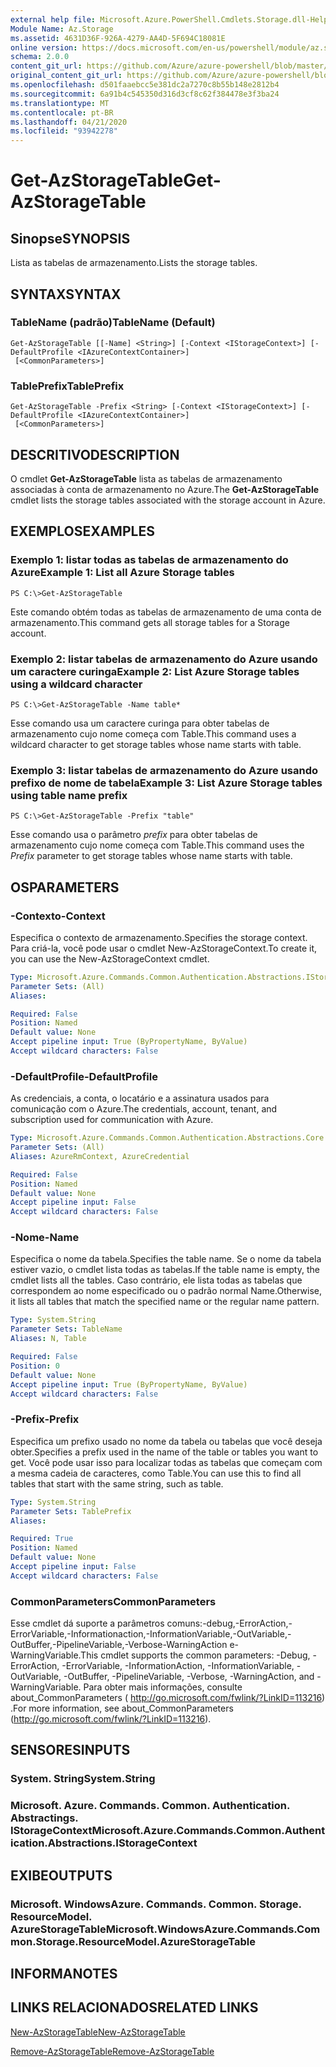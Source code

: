 ```yaml
---
external help file: Microsoft.Azure.PowerShell.Cmdlets.Storage.dll-Help.xml
Module Name: Az.Storage
ms.assetid: 4631D36F-926A-4279-AA4D-5F694C18081E
online version: https://docs.microsoft.com/en-us/powershell/module/az.storage/get-azstoragetable
schema: 2.0.0
content_git_url: https://github.com/Azure/azure-powershell/blob/master/src/Storage/Storage.Management/help/Get-AzStorageTable.md
original_content_git_url: https://github.com/Azure/azure-powershell/blob/master/src/Storage/Storage.Management/help/Get-AzStorageTable.md
ms.openlocfilehash: d501faaebcc5e381dc2a7270c8b55b148e2812b4
ms.sourcegitcommit: 6a91b4c545350d316d3cf8c62f384478e3f3ba24
ms.translationtype: MT
ms.contentlocale: pt-BR
ms.lasthandoff: 04/21/2020
ms.locfileid: "93942278"
---
```

# <span data-ttu-id="8c1fa-101">Get-AzStorageTable</span><span class="sxs-lookup"><span data-stu-id="8c1fa-101">Get-AzStorageTable</span></span>

## <span data-ttu-id="8c1fa-102">Sinopse</span><span class="sxs-lookup"><span data-stu-id="8c1fa-102">SYNOPSIS</span></span>
<span data-ttu-id="8c1fa-103">Lista as tabelas de armazenamento.</span><span class="sxs-lookup"><span data-stu-id="8c1fa-103">Lists the storage tables.</span></span>

## <span data-ttu-id="8c1fa-104">SYNTAX</span><span class="sxs-lookup"><span data-stu-id="8c1fa-104">SYNTAX</span></span>

### <span data-ttu-id="8c1fa-105">TableName (padrão)</span><span class="sxs-lookup"><span data-stu-id="8c1fa-105">TableName (Default)</span></span>
```
Get-AzStorageTable [[-Name] <String>] [-Context <IStorageContext>] [-DefaultProfile <IAzureContextContainer>]
 [<CommonParameters>]
```

### <span data-ttu-id="8c1fa-106">TablePrefix</span><span class="sxs-lookup"><span data-stu-id="8c1fa-106">TablePrefix</span></span>
```
Get-AzStorageTable -Prefix <String> [-Context <IStorageContext>] [-DefaultProfile <IAzureContextContainer>]
 [<CommonParameters>]
```

## <span data-ttu-id="8c1fa-107">DESCRITIVO</span><span class="sxs-lookup"><span data-stu-id="8c1fa-107">DESCRIPTION</span></span>
<span data-ttu-id="8c1fa-108">O cmdlet **Get-AzStorageTable** lista as tabelas de armazenamento associadas à conta de armazenamento no Azure.</span><span class="sxs-lookup"><span data-stu-id="8c1fa-108">The **Get-AzStorageTable** cmdlet lists the storage tables associated with the storage account in Azure.</span></span>

## <span data-ttu-id="8c1fa-109">EXEMPLOS</span><span class="sxs-lookup"><span data-stu-id="8c1fa-109">EXAMPLES</span></span>

### <span data-ttu-id="8c1fa-110">Exemplo 1: listar todas as tabelas de armazenamento do Azure</span><span class="sxs-lookup"><span data-stu-id="8c1fa-110">Example 1: List all Azure Storage tables</span></span>
```
PS C:\>Get-AzStorageTable
```

<span data-ttu-id="8c1fa-111">Este comando obtém todas as tabelas de armazenamento de uma conta de armazenamento.</span><span class="sxs-lookup"><span data-stu-id="8c1fa-111">This command gets all storage tables for a Storage account.</span></span>

### <span data-ttu-id="8c1fa-112">Exemplo 2: listar tabelas de armazenamento do Azure usando um caractere curinga</span><span class="sxs-lookup"><span data-stu-id="8c1fa-112">Example 2: List Azure Storage tables using a wildcard character</span></span>
```
PS C:\>Get-AzStorageTable -Name table*
```

<span data-ttu-id="8c1fa-113">Esse comando usa um caractere curinga para obter tabelas de armazenamento cujo nome começa com Table.</span><span class="sxs-lookup"><span data-stu-id="8c1fa-113">This command uses a wildcard character to get storage tables whose name starts with table.</span></span>

### <span data-ttu-id="8c1fa-114">Exemplo 3: listar tabelas de armazenamento do Azure usando prefixo de nome de tabela</span><span class="sxs-lookup"><span data-stu-id="8c1fa-114">Example 3: List Azure Storage tables using table name prefix</span></span>
```
PS C:\>Get-AzStorageTable -Prefix "table"
```

<span data-ttu-id="8c1fa-115">Esse comando usa o parâmetro *prefix* para obter tabelas de armazenamento cujo nome começa com Table.</span><span class="sxs-lookup"><span data-stu-id="8c1fa-115">This command uses the *Prefix* parameter to get storage tables whose name starts with table.</span></span>

## <span data-ttu-id="8c1fa-116">OS</span><span class="sxs-lookup"><span data-stu-id="8c1fa-116">PARAMETERS</span></span>

### <span data-ttu-id="8c1fa-117">-Contexto</span><span class="sxs-lookup"><span data-stu-id="8c1fa-117">-Context</span></span>
<span data-ttu-id="8c1fa-118">Especifica o contexto de armazenamento.</span><span class="sxs-lookup"><span data-stu-id="8c1fa-118">Specifies the storage context.</span></span>
<span data-ttu-id="8c1fa-119">Para criá-la, você pode usar o cmdlet New-AzStorageContext.</span><span class="sxs-lookup"><span data-stu-id="8c1fa-119">To create it, you can use the New-AzStorageContext cmdlet.</span></span>

```yaml
Type: Microsoft.Azure.Commands.Common.Authentication.Abstractions.IStorageContext
Parameter Sets: (All)
Aliases:

Required: False
Position: Named
Default value: None
Accept pipeline input: True (ByPropertyName, ByValue)
Accept wildcard characters: False
```

### <span data-ttu-id="8c1fa-120">-DefaultProfile</span><span class="sxs-lookup"><span data-stu-id="8c1fa-120">-DefaultProfile</span></span>
<span data-ttu-id="8c1fa-121">As credenciais, a conta, o locatário e a assinatura usados para comunicação com o Azure.</span><span class="sxs-lookup"><span data-stu-id="8c1fa-121">The credentials, account, tenant, and subscription used for communication with Azure.</span></span>

```yaml
Type: Microsoft.Azure.Commands.Common.Authentication.Abstractions.Core.IAzureContextContainer
Parameter Sets: (All)
Aliases: AzureRmContext, AzureCredential

Required: False
Position: Named
Default value: None
Accept pipeline input: False
Accept wildcard characters: False
```

### <span data-ttu-id="8c1fa-122">-Nome</span><span class="sxs-lookup"><span data-stu-id="8c1fa-122">-Name</span></span>
<span data-ttu-id="8c1fa-123">Especifica o nome da tabela.</span><span class="sxs-lookup"><span data-stu-id="8c1fa-123">Specifies the table name.</span></span>
<span data-ttu-id="8c1fa-124">Se o nome da tabela estiver vazio, o cmdlet lista todas as tabelas.</span><span class="sxs-lookup"><span data-stu-id="8c1fa-124">If the table name is empty, the cmdlet lists all the tables.</span></span>
<span data-ttu-id="8c1fa-125">Caso contrário, ele lista todas as tabelas que correspondem ao nome especificado ou o padrão normal Name.</span><span class="sxs-lookup"><span data-stu-id="8c1fa-125">Otherwise, it lists all tables that match the specified name or the regular name pattern.</span></span>

```yaml
Type: System.String
Parameter Sets: TableName
Aliases: N, Table

Required: False
Position: 0
Default value: None
Accept pipeline input: True (ByPropertyName, ByValue)
Accept wildcard characters: False
```

### <span data-ttu-id="8c1fa-126">-Prefix</span><span class="sxs-lookup"><span data-stu-id="8c1fa-126">-Prefix</span></span>
<span data-ttu-id="8c1fa-127">Especifica um prefixo usado no nome da tabela ou tabelas que você deseja obter.</span><span class="sxs-lookup"><span data-stu-id="8c1fa-127">Specifies a prefix used in the name of the table or tables you want to get.</span></span>
<span data-ttu-id="8c1fa-128">Você pode usar isso para localizar todas as tabelas que começam com a mesma cadeia de caracteres, como Table.</span><span class="sxs-lookup"><span data-stu-id="8c1fa-128">You can use this to find all tables that start with the same string, such as table.</span></span>

```yaml
Type: System.String
Parameter Sets: TablePrefix
Aliases:

Required: True
Position: Named
Default value: None
Accept pipeline input: False
Accept wildcard characters: False
```

### <span data-ttu-id="8c1fa-129">CommonParameters</span><span class="sxs-lookup"><span data-stu-id="8c1fa-129">CommonParameters</span></span>
<span data-ttu-id="8c1fa-130">Esse cmdlet dá suporte a parâmetros comuns:-debug,-ErrorAction,-ErrorVariable,-Informationaction,-InformationVariable,-OutVariable,-OutBuffer,-PipelineVariable,-Verbose-WarningAction e-WarningVariable.</span><span class="sxs-lookup"><span data-stu-id="8c1fa-130">This cmdlet supports the common parameters: -Debug, -ErrorAction, -ErrorVariable, -InformationAction, -InformationVariable, -OutVariable, -OutBuffer, -PipelineVariable, -Verbose, -WarningAction, and -WarningVariable.</span></span> <span data-ttu-id="8c1fa-131">Para obter mais informações, consulte about_CommonParameters ( http://go.microsoft.com/fwlink/?LinkID=113216) .</span><span class="sxs-lookup"><span data-stu-id="8c1fa-131">For more information, see about_CommonParameters (http://go.microsoft.com/fwlink/?LinkID=113216).</span></span>

## <span data-ttu-id="8c1fa-132">SENSORES</span><span class="sxs-lookup"><span data-stu-id="8c1fa-132">INPUTS</span></span>

### <span data-ttu-id="8c1fa-133">System. String</span><span class="sxs-lookup"><span data-stu-id="8c1fa-133">System.String</span></span>

### <span data-ttu-id="8c1fa-134">Microsoft. Azure. Commands. Common. Authentication. Abstractings. IStorageContext</span><span class="sxs-lookup"><span data-stu-id="8c1fa-134">Microsoft.Azure.Commands.Common.Authentication.Abstractions.IStorageContext</span></span>

## <span data-ttu-id="8c1fa-135">EXIBE</span><span class="sxs-lookup"><span data-stu-id="8c1fa-135">OUTPUTS</span></span>

### <span data-ttu-id="8c1fa-136">Microsoft. WindowsAzure. Commands. Common. Storage. ResourceModel. AzureStorageTable</span><span class="sxs-lookup"><span data-stu-id="8c1fa-136">Microsoft.WindowsAzure.Commands.Common.Storage.ResourceModel.AzureStorageTable</span></span>

## <span data-ttu-id="8c1fa-137">INFORMA</span><span class="sxs-lookup"><span data-stu-id="8c1fa-137">NOTES</span></span>

## <span data-ttu-id="8c1fa-138">LINKS RELACIONADOS</span><span class="sxs-lookup"><span data-stu-id="8c1fa-138">RELATED LINKS</span></span>

[<span data-ttu-id="8c1fa-139">New-AzStorageTable</span><span class="sxs-lookup"><span data-stu-id="8c1fa-139">New-AzStorageTable</span></span>](./New-AzStorageTable.md)

[<span data-ttu-id="8c1fa-140">Remove-AzStorageTable</span><span class="sxs-lookup"><span data-stu-id="8c1fa-140">Remove-AzStorageTable</span></span>](./Remove-AzStorageTable.md)


